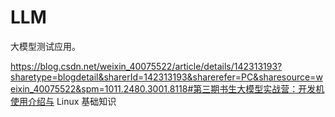 # LLM
大模型测试应用。



https://blog.csdn.net/weixin_40075522/article/details/142313193?sharetype=blogdetail&sharerId=142313193&sharerefer=PC&sharesource=weixin_40075522&spm=1011.2480.3001.8118#第三期书生大模型实战营：开发机使用介绍与 Linux 基础知识
